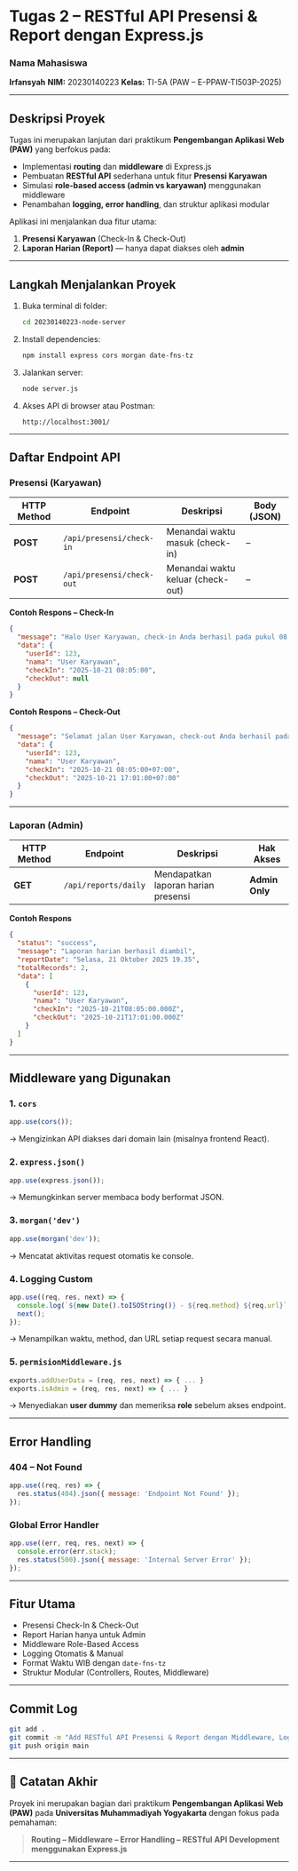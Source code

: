 # **Tugas 2 – RESTful API Presensi & Report dengan Express.js**

### **Nama Mahasiswa**

**Irfansyah**
**NIM:** 20230140223
**Kelas:** TI-5A (PAW – E-PPAW-TI503P-2025)

---

## **Deskripsi Proyek**

Tugas ini merupakan lanjutan dari praktikum **Pengembangan Aplikasi Web (PAW)** yang berfokus pada:

* Implementasi **routing** dan **middleware** di Express.js
* Pembuatan **RESTful API** sederhana untuk fitur **Presensi Karyawan**
* Simulasi **role-based access (admin vs karyawan)** menggunakan middleware
* Penambahan **logging, error handling**, dan struktur aplikasi modular

Aplikasi ini menjalankan dua fitur utama:

1. **Presensi Karyawan** (Check-In & Check-Out)
2. **Laporan Harian (Report)** — hanya dapat diakses oleh **admin**

---

## **Langkah Menjalankan Proyek**

1. Buka terminal di folder:

   ```bash
   cd 20230140223-node-server
   ```

2. Install dependencies:

   ```bash
   npm install express cors morgan date-fns-tz
   ```

3. Jalankan server:

   ```bash
   node server.js
   ```

4. Akses API di browser atau Postman:

   ```
   http://localhost:3001/
   ```

---

## **Daftar Endpoint API**

### **Presensi (Karyawan)**

| HTTP Method | Endpoint                  | Deskripsi                         | Body (JSON) |
| ----------- | ------------------------- | --------------------------------- | ----------- |
| **POST**    | `/api/presensi/check-in`  | Menandai waktu masuk (check-in)   | –           |
| **POST**    | `/api/presensi/check-out` | Menandai waktu keluar (check-out) | –           |

**Contoh Respons – Check-In**

```json
{
  "message": "Halo User Karyawan, check-in Anda berhasil pada pukul 08:05:00 WIB",
  "data": {
    "userId": 123,
    "nama": "User Karyawan",
    "checkIn": "2025-10-21 08:05:00",
    "checkOut": null
  }
}
```

**Contoh Respons – Check-Out**

```json
{
  "message": "Selamat jalan User Karyawan, check-out Anda berhasil pada pukul 17:01:00 WIB",
  "data": {
    "userId": 123,
    "nama": "User Karyawan",
    "checkIn": "2025-10-21 08:05:00+07:00",
    "checkOut": "2025-10-21 17:01:00+07:00"
  }
}
```

---

### **Laporan (Admin)**

| HTTP Method | Endpoint             | Deskripsi                           | Hak Akses      |
| ----------- | -------------------- | ----------------------------------- | -------------- |
| **GET**     | `/api/reports/daily` | Mendapatkan laporan harian presensi | **Admin Only** |

**Contoh Respons**

```json
{
  "status": "success",
  "message": "Laporan harian berhasil diambil",
  "reportDate": "Selasa, 21 Oktober 2025 19.35",
  "totalRecords": 2,
  "data": [
    {
      "userId": 123,
      "nama": "User Karyawan",
      "checkIn": "2025-10-21T08:05:00.000Z",
      "checkOut": "2025-10-21T17:01:00.000Z"
    }
  ]
}
```

---

## **Middleware yang Digunakan**

### **1. `cors`**

```js
app.use(cors());
```

→ Mengizinkan API diakses dari domain lain (misalnya frontend React).

### **2. `express.json()`**

```js
app.use(express.json());
```

→ Memungkinkan server membaca body berformat JSON.

### **3. `morgan('dev')`**

```js
app.use(morgan('dev'));
```

→ Mencatat aktivitas request otomatis ke console.

### **4. Logging Custom**

```js
app.use((req, res, next) => {
  console.log(`${new Date().toISOString()} - ${req.method} ${req.url}`);
  next();
});
```

→ Menampilkan waktu, method, dan URL setiap request secara manual.

### **5. `permisionMiddleware.js`**

```js
exports.addUserData = (req, res, next) => { ... }
exports.isAdmin = (req, res, next) => { ... }
```

→ Menyediakan **user dummy** dan memeriksa **role** sebelum akses endpoint.

---

## **Error Handling**

### **404 – Not Found**

```js
app.use((req, res) => {
  res.status(404).json({ message: 'Endpoint Not Found' });
});
```

### **Global Error Handler**

```js
app.use((err, req, res, next) => {
  console.error(err.stack);
  res.status(500).json({ message: 'Internal Server Error' });
});
```

---

## **Fitur Utama**

* Presensi Check-In & Check-Out
* Report Harian hanya untuk Admin
* Middleware Role-Based Access
* Logging Otomatis & Manual
* Format Waktu WIB dengan `date-fns-tz`
* Struktur Modular (Controllers, Routes, Middleware)

---

## **Commit Log**

```bash
git add .
git commit -m "Add RESTful API Presensi & Report dengan Middleware, Logging, dan Error Handling"
git push origin main
```

---

## **🏫 Catatan Akhir**

Proyek ini merupakan bagian dari praktikum **Pengembangan Aplikasi Web (PAW)**
pada **Universitas Muhammadiyah Yogyakarta**
dengan fokus pada pemahaman:

> **Routing – Middleware – Error Handling – RESTful API Development menggunakan Express.js**

---


